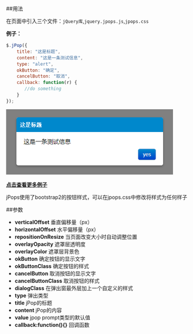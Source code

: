 ##用法

在页面中引入三个文件：```jQuery库```,```jquery.jpops.js```,```jpops.css```

**例子：**
```js
$.jPop({
    title: "这是标题",
    content: "这是一条测试信息",
    type: "alert",
    okButton: "确定",
    cancelButton: "取消",
    callback: function(r) {
       //do something
    }
});
```

<img src="exmaple.png" alt="">

**<a href="http://iancj.com/jPops/" target="_blank">点击查看更多例子</a>**

jPops使用了bootstrap2的按钮样式，可以在jpops.css中修改将样式为任何样子

##参数

- **verticalOffset** 垂直偏移量（px）
- **horizontalOffset** 水平偏移量（px）
- **repositionOnResize** 当页面改变大小时自动调整位置
- **overlayOpacity** 遮罩层透明度
- **overlayColor** 遮罩层背景色
- **okButton** 确定按钮的显示文字
- **okButtonClass** 确定按钮的样式
- **cancelButton** 取消按钮的显示文字
- **cancelButtonClass** 取消按钮的样式
- **dialogClass** 在弹出窗最外层加上一个自定义的样式
- **type** 弹出类型
- **title** jPop的标题
- **content** jPop的内容
- **value** jpop prompt类型的默认值
- **callback:function(){}** 回调函数